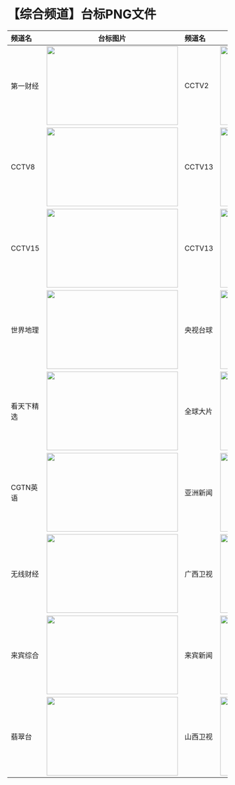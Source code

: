 # 【综合频道】台标PNG文件
|频道名|台标图片|频道名|台标图片|
|:---|:---:|:---|:---:|
|第一财经|<img src="https://gitee.com/lqky/iptv/raw/master/logo/yicai.png" width="300" height="180">|CCTV2|<img src="https://gitee.com/lqky/iptv/raw/master/logo/CCTV2.png" width="300" height="180">|
|CCTV8|<img src="https://gitee.com/lqky/iptv/raw/master/logo/CCTV8.png" width="300" height="180">|CCTV13|<img src="https://gitee.com/lqky/iptv/raw/master/logo/CCTV13.png" width="300" height="180">|
|CCTV15|<img src="https://gitee.com/lqky/iptv/raw/master/logo/CCTV15.png" width="300" height="180">|CCTV13|<img src="https://gitee.com/lqky/iptv/raw/master/logo/CCTV13.png" width="300" height="180">|
|世界地理|<img src="https://gitee.com/lqky/iptv/raw/master/logo/CCTVworldgeo.png" width="300" height="180">|央视台球|<img src="https://gitee.com/lqky/iptv/raw/master/logo/CCTVbilliards.png" width="300" height="180">|
|看天下精选|<img src="https://gitee.com/lqky/iptv/raw/master/logo/BesTV.png" width="300" height="180">|全球大片|<img src="https://gitee.com/lqky/iptv/raw/master/logo/BesTV.png" width="300" height="180">|
|CGTN英语|<img src="https://gitee.com/lqky/iptv/raw/master/logo/CGTN.png" width="300" height="180">|亚洲新闻|<img src="https://gitee.com/lqky/iptv/raw/master/logo/Asianews.png" width="300" height="180">|
|无线财经|<img src="https://gitee.com/lqky/iptv/raw/master/logo/TVB5.png" width="300" height="180">|广西卫视|<img src="https://gitee.com/lqky/iptv/raw/master/logo/gxws.png" width="300" height="180">|
|来宾综合|<img src="https://gitee.com/lqky/iptv/raw/master/logo/lbzh.png" width="300" height="180">|来宾新闻|<img src="https://gitee.com/lqky/iptv/raw/master/logo/lbxw.png" width="300" height="180">|
|翡翠台|<img src="https://gitee.com/lqky/iptv/raw/master/logo/TVB1.png" width="300" height="180">|山西卫视|<img src="https://gitee.com/lqky/iptv/raw/master/logo/sxws.png" width="300" height="180">|
